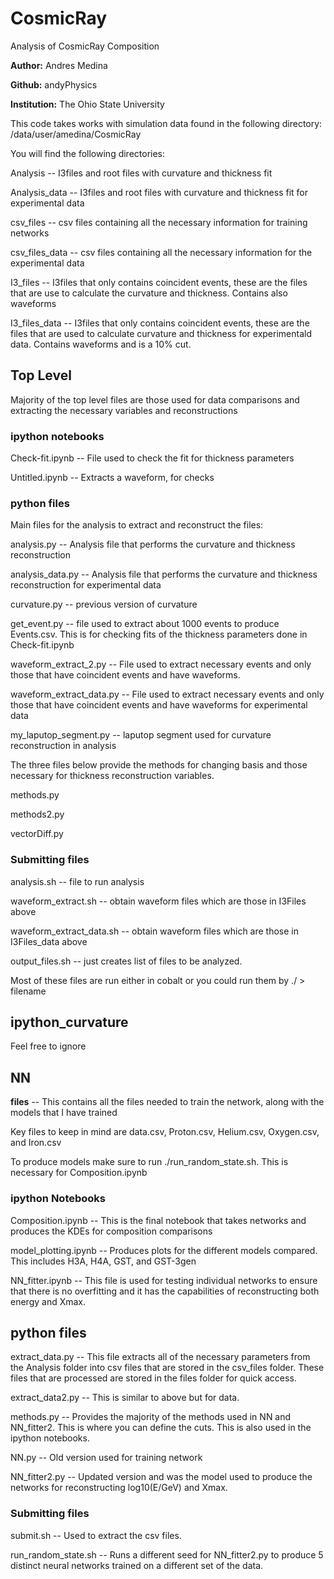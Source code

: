 # CosmicRay
Analysis of CosmicRay Composition

**Author:** Andres Medina

**Github:** andyPhysics

**Institution:** The Ohio State University

This code takes works with simulation data found in the following directory:
/data/user/amedina/CosmicRay

You will find the following directories:

Analysis -- I3files and root files with curvature and thickness fit

Analysis_data -- I3files and root files with curvature and thickness fit for experimental data

csv_files -- csv files containing all the necessary information for training networks

csv_files_data -- csv files containing all the necessary information for the experimental data

I3_files -- I3files that only contains coincident events, these are the files that are use to
 calculate the curvature and thickness. Contains also waveforms
 
I3_files_data -- I3files that only contains coincident events, these are the files that are used to calculate curvature and thickness for experimentald data. Contains waveforms and is a 10\% cut. 

## Top Level
 
Majority of the top level files are those used for data comparisons and extracting the necessary variables and reconstructions

### ipython notebooks

Check-fit.ipynb -- File used to check the fit for thickness parameters

Untitled.ipynb -- Extracts a waveform, for checks

### python files

Main files for the analysis to extract and reconstruct the files:

analysis.py -- Analysis file that performs the curvature and thickness reconstruction

analysis_data.py -- Analysis file that performs the curvature and thickness reconstruction for experimental data

curvature.py -- previous version of curvature

get_event.py -- file used to extract about 1000 events to produce Events.csv. This is for checking fits of the thickness parameters done in Check-fit.ipynb

waveform_extract_2.py -- File used to extract necessary events and only those that have coincident events and have waveforms. 

waveform_extract_data.py -- File used to extract necessary events and only those that have coincident events and have waveforms for experimental data

my_laputop_segment.py -- laputop segment used for curvature reconstruction in analysis

The three files below provide the methods for changing basis and those necessary for thickness reconstruction variables. 

methods.py 

methods2.py

vectorDiff.py

### Submitting files

analysis.sh -- file to run analysis

waveform_extract.sh -- obtain waveform files which are those in I3Files above

waveform_extract_data.sh -- obtain waveform files which are those in I3Files_data above

output_files.sh -- just creates list of files to be analyzed. 

Most of these files are run either in cobalt or you could run them by ./ > filename

## ipython_curvature

Feel free to ignore

## NN

**files** -- This contains all the files needed to train the network, along with the models that I have trained

Key files to keep in mind are data.csv, Proton.csv, Helium.csv, Oxygen.csv, and Iron.csv

To produce models make sure to run ./run_random_state.sh. This is necessary for Composition.ipynb

### ipython Notebooks

Composition.ipynb -- This is the final notebook that takes networks and produces the KDEs for composition comparisons

model_plotting.ipynb -- Produces plots for the different models compared. This includes H3A, H4A, GST, and GST-3gen

NN_fitter.ipynb -- This file is used for testing individual networks to ensure that there is no overfitting and it has the capabilities of reconstructing both energy and Xmax.

## python files

extract_data.py -- This file extracts all of the necessary parameters from the Analysis folder into csv files that are stored in the csv_files folder. These files that are processed are stored in the files folder for quick access.

extract_data2.py -- This is similar to above but for data.

methods.py -- Provides the majority of the methods used in NN and NN_fitter2. This is where you can define the cuts. This is also used in the ipython notebooks. 

NN.py -- Old version used for training network

NN_fitter2.py -- Updated version and was the model used to produce the networks for reconstructing log10(E/GeV) and Xmax.

### Submitting files

submit.sh -- Used to extract the csv files. 

run_random_state.sh -- Runs a different seed for NN_fitter2.py to produce 5 distinct neural networks trained on a different set of the data. 



